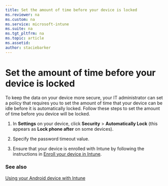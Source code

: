```yaml
---
title: Set the amount of time before your device is locked
ms.reviewer: na
ms.custom: na
ms.service: microsoft-intune
ms.suite: na
ms.tgt_pltfrm: na
ms.topic: article
ms.assetid:
author: staciebarker
---
```


# Set the amount of time before your device is locked

To keep the data on your device more secure, your IT administrator can set a policy that requires you to set the amount of time that your device can be idle before it is automatically locked. Follow these steps to set the amount of time before you device will be locked.
 
1.  In **Settings** on your device, click **Security** &gt; **Automatically Lock** (this appears as **Lock phone after** on some devices).

2.  Specify the password timeout value.

3.  Ensure that your device is enrolled with Intune by following the instructions in [Enroll your device in Intune](enroll-your-device-in-Intune-android.md).

### See also
[Using your Android device with Intune](using-your-android-device-with-intune.md)

